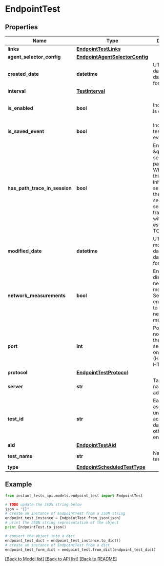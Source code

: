 # EndpointTest


## Properties
Name | Type | Description | Notes
------------ | ------------- | ------------- | -------------
**links** | [**EndpointTestLinks**](EndpointTestLinks.md) |  | [optional] 
**agent_selector_config** | [**EndpointAgentSelectorConfig**](EndpointAgentSelectorConfig.md) |  | [optional] 
**created_date** | **datetime** | UTC created date (ISO date-time format). | [optional] [readonly] 
**interval** | [**TestInterval**](TestInterval.md) |  | [optional] 
**is_enabled** | **bool** | Indicates if test is enabled. | [optional] [readonly] [default to True]
**is_saved_event** | **bool** | Indicates if the test is a saved event. | [optional] [readonly] 
**has_path_trace_in_session** | **bool** | Enables \&quot;in session\&quot; path trace. When enabled, this option initiates a TCP session with the target server and sends path trace packets within the established TCP session. | [optional] 
**modified_date** | **datetime** | UTC last modification date (ISO date-time format). | [optional] [readonly] 
**network_measurements** | **bool** | Enable or disable network measurements. Set to true to enable or false to disable network measurements. | [optional] [default to True]
**port** | **int** | Port number, if not specified, the port is selected based on a protocol (HTTP 80, HTTPS 443). | [optional] 
**protocol** | [**EndpointTestProtocol**](EndpointTestProtocol.md) |  | [optional] 
**server** | **str** | Target domain name or IP address. | [optional] 
**test_id** | **str** | Each test is assigned a unique ID to access test data from other endpoints. | [optional] [readonly] 
**aid** | [**EndpointTestAid**](EndpointTestAid.md) |  | [optional] 
**test_name** | **str** | Name of the test. | [optional] 
**type** | [**EndpointScheduledTestType**](EndpointScheduledTestType.md) |  | [optional] 

## Example

```python
from instant_tests_api.models.endpoint_test import EndpointTest

# TODO update the JSON string below
json = "{}"
# create an instance of EndpointTest from a JSON string
endpoint_test_instance = EndpointTest.from_json(json)
# print the JSON string representation of the object
print EndpointTest.to_json()

# convert the object into a dict
endpoint_test_dict = endpoint_test_instance.to_dict()
# create an instance of EndpointTest from a dict
endpoint_test_form_dict = endpoint_test.from_dict(endpoint_test_dict)
```
[[Back to Model list]](../README.md#documentation-for-models) [[Back to API list]](../README.md#documentation-for-api-endpoints) [[Back to README]](../README.md)


